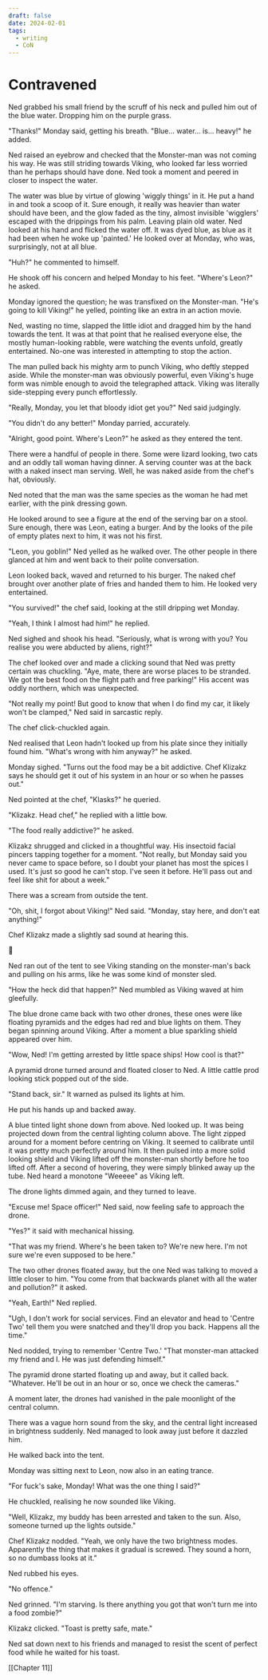 ```yaml
---
draft: false
date: 2024-02-01
tags:
  - writing
  - CoN
---
```

# Contravened #
Ned grabbed his small friend by the scruff of his neck and pulled him out of the blue water. Dropping him on the purple grass.

"Thanks!" Monday said, getting his breath. "Blue... water... is... heavy!" he added.

Ned raised an eyebrow and checked that the Monster-man was not coming his way. He was still striding towards Viking, who looked far less worried than he perhaps should have done. Ned took a moment and peered in closer to inspect the water.

The water was blue by virtue of glowing 'wiggly things' in it. He put a hand in and took a scoop of it. Sure enough, it really was heavier than water should have been, and the glow faded as the tiny, almost invisible 'wigglers' escaped with the drippings from his palm. Leaving plain old water. Ned looked at his hand and flicked the water off. It was dyed blue, as blue as it had been when he woke up 'painted.' He looked over at Monday, who was, surprisingly, not at all blue.

"Huh?" he commented to himself.

He shook off his concern and helped Monday to his feet. "Where's Leon?" he asked.

Monday ignored the question; he was transfixed on the Monster-man. "He's going to kill Viking!" he yelled, pointing like an extra in an action movie.

Ned, wasting no time, slapped the little idiot and dragged him by the hand towards the tent. It was at that point that he realised everyone else, the mostly human-looking rabble, were watching the events unfold, greatly entertained. No-one was interested in attempting to stop the action.

The man pulled back his mighty arm to punch Viking, who deftly stepped aside. While the monster-man was obviously powerful, even Viking's huge form was nimble enough to avoid the telegraphed attack. Viking was literally side-stepping every punch effortlessly.

"Really, Monday, you let that bloody idiot get you?" Ned said judgingly.

"You didn't do any better!" Monday parried, accurately.

"Alright, good point. Where's Leon?" he asked as they entered the tent.

There were a handful of people in there. Some were lizard looking, two cats and an oddly tall woman having dinner. A serving counter was at the back with a naked insect man serving. Well, he was naked aside from the chef's hat, obviously.

Ned noted that the man was the same species as the woman he had met earlier, with the pink dressing gown.

He looked around to see a figure at the end of the serving bar on a stool. Sure enough, there was Leon, eating a burger. And by the looks of the pile of empty plates next to him, it was not his first.

"Leon, you goblin!" Ned yelled as he walked over. The other people in there glanced at him and went back to their polite conversation.

Leon looked back, waved and returned to his burger. The naked chef brought over another plate of fries and handed them to him. He looked very entertained.

"You survived!" the chef said, looking at the still dripping wet Monday.

"Yeah, I think I almost had him!" he replied.

Ned sighed and shook his head. "Seriously, what is wrong with you? You realise you were abducted by aliens, right?"

The chef looked over and made a clicking sound that Ned was pretty certain was chuckling. "Aye, mate, there are worse places to be stranded. We got the best food on the flight path and free parking!" His accent was oddly northern, which was unexpected.

"Not really my point! But good to know that when I do find my car, it likely won't be clamped," Ned said in sarcastic reply.

The chef click-chuckled again.

Ned realised that Leon hadn't looked up from his plate since they initially found him. "What's wrong with him anyway?" he asked.

Monday sighed. "Turns out the food may be a bit addictive. Chef Klizakz says he should get it out of his system in an hour or so when he passes out."

Ned pointed at the chef, "Klasks?" he queried.

"Klizakz. Head chef," he replied with a little bow.

"The food really addictive?" he asked.

Klizakz shrugged and clicked in a thoughtful way. His insectoid facial pincers tapping together for a moment. "Not really, but Monday said you never came to space before, so I doubt your planet has most the spices I used. It's just so good he can't stop. I've seen it before. He'll pass out and feel like shit for about a week."

There was a scream from outside the tent.

"Oh, shit, I forgot about Viking!" Ned said. "Monday, stay here, and don't eat anything!"

Chef Klizakz made a slightly sad sound at hearing this.

  💠

Ned ran out of the tent to see Viking standing on the monster-man's back and pulling on his arms, like he was some kind of monster sled.

"How the heck did that happen?" Ned mumbled as Viking waved at him gleefully.

The blue drone came back with two other drones, these ones were like floating pyramids and the edges had red and blue lights on them. They began spinning around Viking. After a moment a blue sparkling shield appeared over him.

"Wow, Ned! I'm getting arrested by little space ships! How cool is that?"

A pyramid drone turned around and floated closer to Ned. A little cattle prod looking stick popped out of the side.

"Stand back, sir." It warned as pulsed its lights at him.

He put his hands up and backed away.

A blue tinted light shone down from above. Ned looked up. It was being projected down from the central lighting column above. The light zipped around for a moment before centring on Viking. It seemed to calibrate until it was pretty much perfectly around him. It then pulsed into a more solid looking shield and Viking lifted off the monster-man shortly before he too lifted off. After a second of hovering, they were simply blinked away up the tube. Ned heard a monotone "Weeeee" as Viking left.

The drone lights dimmed again, and they turned to leave.

"Excuse me! Space officer!" Ned said, now feeling safe to approach the drone.

"Yes?" it said with mechanical hissing.

"That was my friend. Where's he been taken to? We're new here. I'm not sure we're even supposed to be here."

The two other drones floated away, but the one Ned was talking to moved a little closer to him. "You come from that backwards planet with all the water and pollution?" it asked.

"Yeah, Earth!" Ned replied.

"Ugh, I don't work for social services. Find an elevator and head to 'Centre Two' tell them you were snatched and they'll drop you back. Happens all the time."

Ned nodded, trying to remember 'Centre Two.' "That monster-man attacked my friend and I. He was just defending himself."

The pyramid drone started floating up and away, but it called back. "Whatever. He'll be out in an hour or so, once we check the cameras."

A moment later, the drones had vanished in the pale moonlight of the central column.

There was a vague horn sound from the sky, and the central light increased in brightness suddenly. Ned managed to look away just before it dazzled him.

He walked back into the tent.

Monday was sitting next to Leon, now also in an eating trance.

"For fuck's sake, Monday! What was the one thing I said?"

He chuckled, realising he now sounded like Viking.

"Well, Klizakz, my buddy has been arrested and taken to the sun. Also, someone turned up the lights outside."

Chef Klizakz nodded. "Yeah, we only have the two brightness modes. Apparently the thing that makes it gradual is screwed. They sound a horn, so no dumbass looks at it."

Ned rubbed his eyes.

"No offence."

Ned grinned. "I'm starving. Is there anything you got that won't turn me into a food zombie?"

Klizakz clicked. "Toast is pretty safe, mate."

Ned sat down next to his friends and managed to resist the scent of perfect food while he waited for his toast.

[[Chapter 11]]